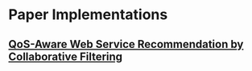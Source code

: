 <h1>Paper Implementations</h1>

<h2><a href="https://ieeexplore.ieee.org/document/5674010"> QoS-Aware Web Service Recommendation by Collaborative Filtering </a></h2>
